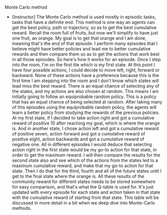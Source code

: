 Monte Carlo method
- [Instructor] The Monte Carlo method is used mostly in episodic tasks, tasks that have a definite end. This method is one way an agents can get the best policy, path or trajectory, so as to get the best cumulative reward. Recall the room full of fruits, but now we'll simplify to have just one fruit, an orange. My goal is to get that orange and I am done, meaning that's the end of that episode. I perform many episodes that I believe might have better policies and lead me to better cumulative rewards and then compare them so as to get the actions that work best in all those episodes. So here's how it works for an episode. Once I step into the room, I'm on the first tile which is my first state. At this point I have four possible actions, I could decide to move left, right, forward or backward. None of these actions have a preference because this is the first time I am stepping into the room and I don't know which states will lead miss the best reward. There is an equal chance of selecting any of the states, and my actions are also chosen at random. This means I am initially going to follow an equiprobable random policy. This is a policy that has an equal chance of being selected at random. After taking many of this episodes using the equiprobable random policy, the agents will learn a better policy from studying the rewards of the previous policies. At my first state, if I decided to take action right and got a cumulative reward of positive 10 after reaching my goal, which is where the orange is. And in another state, I chose action left and got a cumulative reward of positive seven, action forward and got a cumulative reward of positive eight, action backwards and got a cumulative reward of negative one. All in different episodes I would deduce that selecting action right in the first state would be my go-to action for that state, in order to get the maximum reward. I will then compare the results for the second state also and see which of the actions from the states led to a maximum cumulative reward, and make that my go-to action for that state. Then I do that for the third, fourth and all of the future states until I get to the final state where the orange is. All these results of the community reward for different states needs to be stored somewhere for easy comparison, and that's what the Q-table is used for. It's just updated with every episode for each state and action taken in that state with the cumulative reward of starting from that state. This table will be discussed in more detail in a bit when we deep dive into Monte-Carlo methods.